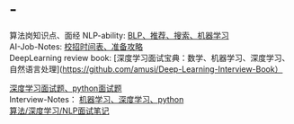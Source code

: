 # -
算法岗知识点、面经
NLP-ability: [BLP、推荐、搜索、机器学习](https://github.com/Aiyaaa/NLP_ability)  
AI-Job-Notes: [校招时间表、准备攻略](https://github.com/Aiyaaa/AI-Job-Notes#ai-job-notes)  
DeepLearning review book: [深度学习面试宝典：数学、机器学习、深度学习、自然语言处理](https://github.com/amusi/Deep-Learning-Interview-Book）  
  
[深度学习面试题、python面试题](https://github.com/HarleysZhang/2020_algorithm_intern_information)  
Interview-Notes： [机器学习、深度学习、python](https://github.com/Aiyaaa/Interview-Notes)  
[算法/深度学习/NLP面试笔记](https://github.com/Aiyaaa/Algorithm_Interview_Notes-Chinese)  
 
